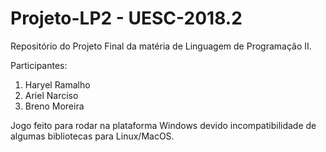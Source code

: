 # Projeto-LP2 - UESC-2018.2
Repositório do Projeto Final da matéria de Linguagem de Programação II.

Participantes: 

1. Haryel Ramalho
2. Ariel Narciso 
3. Breno Moreira

Jogo feito para rodar na plataforma Windows devido incompatibilidade de algumas bibliotecas para Linux/MacOS.

